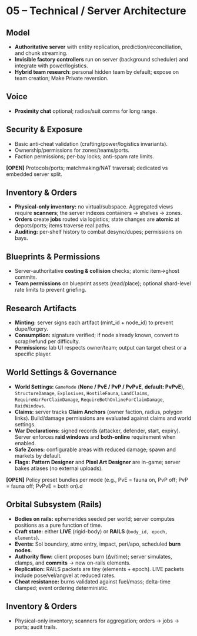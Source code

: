 # 05 – Technical / Server Architecture

## Model
- **Authoritative server** with entity replication, prediction/reconciliation, and chunk streaming.  
- **Invisible factory controllers** run on server (background scheduler) and integrate with power/logistics.  
- **Hybrid team research**: personal hidden team by default; expose on team creation; Make Private reversion.

## Voice
- **Proximity chat** optional; radios/suit comms for long range.

## Security & Exposure
- Basic anti‑cheat validation (crafting/power/logistics invariants).  
- Ownership/permissions for zones/teams/ports.
- Faction permissions; per-bay locks; anti-spam rate limits.

**[OPEN]** Protocols/ports; matchmaking/NAT traversal; dedicated vs embedded server split.

## Inventory & Orders
- **Physical-only inventory:** no virtual/subspace. Aggregated views require **scanners**; the server indexes containers → shelves → zones.  
- **Orders** create **jobs** routed via logistics; state changes are **atomic** at depots/ports; items traverse real paths.  
- **Auditing:** per-shelf history to combat desync/dupes; permissions on bays.

## Blueprints & Permissions
- Server-authoritative **costing & collision** checks; atomic item→ghost commits.
- **Team permissions** on blueprint assets (read/place); optional shard-level rate limits to prevent griefing.

## Research Artifacts
- **Minting:** server signs each artifact (mint_id + node_id) to prevent dupe/forgery.
- **Consumption:** signature verified; if node already known, convert to scrap/refund per difficulty.
- **Permissions:** lab UI respects owner/team; output can target chest or a specific player.

## World Settings & Governance
- **World Settings:** `GameMode` (**None / PvE / PvP / PvPvE**, **default: PvPvE**), `StructureDamage`, `Explosives`, `HostileFauna`, `LandClaims`, `RequireWarForClaimDamage`, `RequireBothOnlineForClaimDamage`, `RaidWindows`.  
- **Claims:** server tracks **Claim Anchors** (owner faction, radius, polygon links). Build/damage permissions are evaluated against claims and world settings.  
- **War Declarations:** signed records (attacker, defender, start, expiry). Server enforces **raid windows** and **both-online** requirement when enabled.  
- **Safe Zones:** configurable areas with reduced damage; spawn and markets by default.
- **Flags:** **Pattern Designer** and **Pixel Art Designer** are in-game; server bakes atlases (no external uploads).

**[OPEN]** Policy preset bundles per mode (e.g., PvE = fauna on, PvP off; PvP = fauna off; PvPvE = both on).d

## Orbital Subsystem (Rails)
- **Bodies on rails:** ephemerides seeded per world; server computes positions as a pure function of time.  
- **Craft state:** either **LIVE** (rigid-body) or **RAILS** (`body_id, epoch, elements`).  
- **Events:** SoI boundary, atmo entry, impact, peri/apo, scheduled **burn nodes**.  
- **Authority flow:** client proposes burn (Δv/time); server simulates, clamps, and **commits** → new on-rails elements.  
- **Replication:** RAILS packets are tiny (elements + epoch). LIVE packets include pose/vel/angvel at reduced rates.  
- **Cheat resistance:** burns validated against fuel/mass; delta-time clamped; event ordering deterministic.

## Inventory & Orders
- Physical-only inventory; scanners for aggregation; orders → jobs → ports; audit trails.